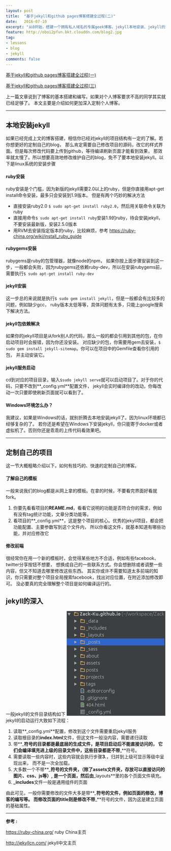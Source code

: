 ```yaml
---
layout: post
title:  "基于jekyll和github pages博客搭建全过程(二)"
date:   2016-07-10
excerpt: "从0开始，搭建一个拥有私人域名的专属geek博客。jekyll本地安装、jekyll的深入"
feature: http://oboi2pfvn.bkt.clouddn.com/blog2.jpg
tag:
- lessons 
- blog
- jekyll
comments: false
---
```


[基于jekyll和github pages博客搭建全过程(一)](http://zackku.com/built-blog)  
 
 
[基于jekyll和github pages博客搭建全过程(三)](http://zackku.com/built-blog-3)


上一篇文章说到了博客的基本搭建和编写。如果对个人博客要求不高的同学其实就已经足够了。
本文主要是介绍如何更加深入定制个人博客。

-----------

##  本地安装jekyll
如果已经完成上文的博客搭建，相信你已经对jekyll的项目结构有一定的了解。若你想更好的定制自己的blog，
那么肯定需要自己修改项目的源码，改它的样式界面。但是每次修改代码要上传到github，等待编译刷新页面才能看到效果，
那效率就太慢了。所以想要高效地修改维护自己的blog，免不了要本地安装jekyll。以下是linux系统的安装步骤

#### ruby安装
ruby安装是个门槛，因为新版的jekyll需要2.0以上的ruby，但是你直接用apt-get install命令安装，最多只会安装到1.9版本。
但是有两个巧妙的解决方法

- 直接安装ruby2.0 `$ sudo apt-get install ruby2.0`，然后用关联命令关联为ruby
- 直接用命令`$ sudo apt-get install ruby`安装1.9的ruby，待会安装jekyll，不要安装最新版，安装2.5.0版本
- 用RVM去安装指定版本的ruby，比较麻烦，参考 <https://ruby-china.org/wiki/install_ruby_guide>

#### rubygems安装
rubygems是ruby的包管理器，就像node的npm，
如果你按上面步骤安装到这一步，一般都会失败，因为rubygems还依赖ruby-dev，所以在安装rubygems前，
需要执行`$ sudo apt-get install ruby-dev`

#### jekyll安装
这一步总的来说就是执行`$ sudo gem install jekyll`，但是一般都会有比较多的问题，例如缺少gcc，
ruby版本太低等等，具体问题有太多，只能上google搜索下解决方法。

#### jekyll包依赖解决
如果你的jekyll项目是从fork别人的代码，那么一般的都会引用到其他的包，在你启动项目时会报错，因为你还没安装。
对应缺少的包，你需要用gem去安装，`$ sudo gem install jekyll-sitemap`。你可以在项目中的Gemfile查看你引用的包，
并主动安装它。

#### jekyll服务启动
cd到对应的项目目录，输入`$sudo jekyll serve`就可以启动项目了。对于你的代码，只要不改到**_config.yml**配置文件，
jekyll会实时编译你的改动，你每改动一次只要即使刷新页面就可以看到了。

#### Windows环境怎么办？
我建议，如果是Windows的话，就别折腾去本地安装jekyll了。因为linux环境都已经够复杂的了。
若你还是希望在Windows下安装jekyll，你只能寄于docker或者虚拟机了。否则你还是乖乖的上传代码看效果吧。

-----------

##  定制自己的项目
这一节大概粗略介绍以下，如何有技巧的、快速的定制自己的博客。

#### 了解自己的模板
一般来说我们的blog都是从网上拿的模板。在拿的时候，不要看完界面好看就fork。

1. 你要先看看项目的**REAME.md**，看看它说明的功能是否符合你的需求，例如有没有tag统计功能，文章分类功能等。
2. 看项目的**\_config.yml**，这是整个项目的核心。优秀的jekyll项目，都会把功能配置、主要参数写到这个文件内，
所以你看这文件，就基本知道有哪些功能，并对应修改它

#### 修改前端
很经常你在用一个新的模板时，会觉得某些地方不合适，例如有些facebook、twitter分享按钮不想要，
想换成自己的一些联系方式。你会想删除或者调整一些内容，但又不知道去哪里修改这些东西。
其实你或许不需要知道太多前端的知识，你只需要对整个项目全局搜索facebook，找出对应位置，在附近添加修改即可。
没必要真的完全理解整个项目是如何编译运行的。

## jekyll的深入
一般jekyll的文件目录结构如下
![folder of jekyll](/assets/img/folder-of-jekyll.png)
jekyll的启动运行大致如下流程：

1. 读取**\_config.yml**配置，修改到这个文件需要重启jekyll服务
2. 读取根目录的**index.html**文件，但这文件一般没内容，需要递归读取
3. 带**\_**符号的目录都是最底层的生成文件，是项目启动后不能直接访问的，
它们会编译填充进上级的目录文件中，这些目录都是不带**\_**符号。
4. 需要读取一些内容时，这些内容就会执行步骤**3.**，归并到上级可显示等级中呈现出来，
而不是一次全加载。
5. 大多数一个不带**\_**符号的文件夹，（除了assets文件夹，存放可以直接访问的图片、css、js等）,
是一个页面，然后由**\_layouts**里的各个页面文件填充。
6. **\_includes**文件一般是通用组件的页面

由此可见，一般你需要修改的文件大多是带**\_**符号的文件，例如页面的修改，博客的编写等。
而修改页面的title则是修改不带**\_**符号的文件，因为这是建立页面的基础属性。

------------------------------------  

**参考 :**  


<https://ruby-china.org/>  ruby China主页

<http://jekyllcn.com/>  jekyll中文主页

